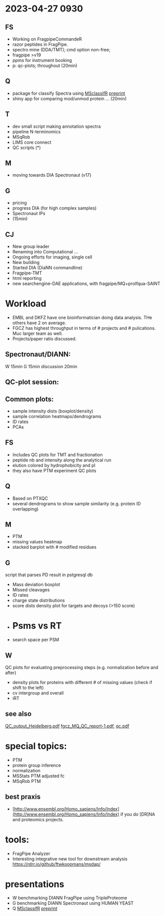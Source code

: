 # 2023-04-27 0930

## FS
- Working on FragpipeCommandeR
- razor peptides in FragPipe.
- spectro mine (DDA/TMT); cmd option non-free;
- fragpipe >v19
- ppms for instrument booking
- p: qc-plots; throughout (20min)
## Q
- package for classify Spectra using [MSclassifR](https://CRAN.R-project.org/package=MSclassifR) [preprint](https://www.biorxiv.org/content/10.1101/2022.03.14.484252v1)
- shiny app for comparing mod/unmod protein ...
(20min)

## T
- dev small script making annotation spectra
- pipeline N-terminomics
- MSqRob
- LIMS core connect
- QC scripts (*)

## M
- moving towards DIA Spectronaut (v17)

## G	
- pricing
- progress DIA (for high complex samples)
- Spectronaut IPs
- (15min)

## CJ
- New group leader
- Renaming into Computational ...
- Ongoing efforts for imaging, single cell
- New building 
- Started DIA (DiaNN commandline) 
- Fragpipe-TMT
- html reporting
- new searchengine-DAE applications, with fragpipe/MQ+prolfqua-SAINT

# Workload
- EMBL and DKFZ have one bioinformatician doing data analysis. THe others have 2 on average.
- FGCZ has highest throughput in terms of # projects and # pulications. Muc larger team as well.
- Projects/paper ratio discussed. 

## Spectronaut/DIANN:
W 15min
G 15min
discussion 20min

## QC-plot session:

## Common plots:
- sample intensity dists (boxplot/density)
- sample correlation heatmaps/dendrograms
- ID rates
- PCAs

## FS
- Includes QC plots for TMT and fractionation
- peptide nb and intensity along the analytical run
- elution colored by hydrophobicity and pI
- they also have PTM experiment QC plots

## Q
- Based on PTXQC
- several dendrograms to show sample similarity (e.g. protein ID overlapping)

## M
- PTM
- missing values heatmap
- stacked barplot with # modified residues

## G

script that parses PD result in pstgresql db
- Mass deviation boxplot
- MIssed cleavages
- ID rates
- charge state distributions
- score dists density plot for targets and decoys (>150 score)
- # Psms vs RT 
- search space per PSM 

## W

QC plots for evaluating preprocessing steps (e.g. normalization before and after)
- density plots for proteins with different # of missing values (check if shift to the left)
- cv intergroup and overall
- iRT 

## see also
[QC_output_Heidelberg.pdf](QC_output_Heidelberg.pdf)
[fgcz_MQ_QC_report-1.pdf](fgcz_MQ_QC_report-1.pdf),
[qc.pdf](qc.pdf)

	
# special topics: 
- PTM 
- protein group inference
- normalization
- MSStats PTM adjusted fc
- MSqRob PTM

## best praxis
- [http://www.ensembl.org/Homo_sapiens/Info/Index](http://www.ensembl.org/Homo_sapiens/Info/Index) if you do [DR]NA and proteomics projects.

# tools:
- FragPipe Analyzer
- Interesting integrative new tool for downstream analysis
https://rdrr.io/github/ftwkoopmans/msdap/


# presentations
- W benchmarking DIANN FragPipe using TripleProteome
- G benchmarking DIANN Spectronaut using HUMAN YEAST
- Q [MSclassifR](https://CRAN.R-project.org/package=MSclassifR) [preprint](https://www.biorxiv.org/content/10.1101/2022.03.14.484252v1)
